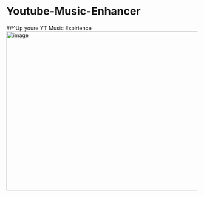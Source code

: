 # Youtube-Music-Enhancer
##^Up youre YT Music Expirience
<img width="543" height="419" alt="image" src="https://github.com/user-attachments/assets/f22ae086-d21c-4a78-b4a1-8fedaee95366" />
